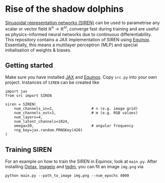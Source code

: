 # Rise of the shadow dolphins
[Sinusoidal representation networks (SIREN)](https://arxiv.org/abs/2006.09661) can be used to parametrise any scalar or vector field $\mathbb{R}^n \to \mathbb{R}^m$, converge fast during training and are useful as physics-informed neural networks due to continuous differentiability. This repository contains a JAX implementation of SIREN using [Equinox](https://github.com/patrick-kidger/equinox). Essentially, this means a multilayer perceptron (MLP) and special initialisation of weights & biases.

## Getting started
Make sure you have installed [JAX](https://github.com/google/jax#installation) and [Equinox](https://github.com/patrick-kidger/equinox#installation). Copy `src.py` into your own project. Instances of `SIREN` can be created like
```
import jax
from src import SIREN

siren = SIREN(
    num_channels_in=2,                 # n (e.g. image grid)
    num_channels_out=3,                # m (e.g. RGB values)
    num_layers=4,
    num_latent_channels=1024,
    omega=30,                          # angular frequency
    rng_key=jax.random.PRNGKey(420)
)
```

## Training SIREN
For an example on how to train the SIREN in Equinox, look at `main.py`. After installing [Optax](https://github.com/deepmind/optax#installation), [imageio](https://github.com/imageio/imageio) and [tqdm](https://github.com/tqdm/tqdm#installation), you can fit an image `img.png` via
```
python main.py --path_to_image img.png --num_epochs 4000
```
